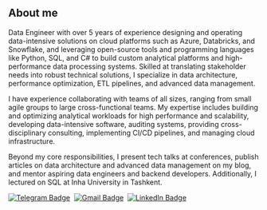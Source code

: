 ## About me
Data Engineer with over 5 years of experience designing and operating data-intensive solutions on cloud platforms such as Azure, Databricks, and Snowflake, and leveraging open-source tools and programming languages like Python, SQL, and C# to build custom analytical platforms and high-performance data processing systems. Skilled at translating stakeholder needs into robust technical solutions, I specialize in data architecture, performance optimization, ETL pipelines, and advanced data management.

I have experience collaborating with teams of all sizes, ranging from small agile groups to large cross-functional teams. My expertise includes building and optimizing analytical workloads for high performance and scalability, developing data-intensive software, auditing systems, providing cross-disciplinary consulting, implementing CI/CD pipelines, and managing cloud infrastructure.

Beyond my core responsibilities, I present tech talks at conferences, publish articles on data architecture and advanced data management on my blog, and mentor aspiring data engineers and backend developers. Additionally, I lectured on SQL at Inha University in Tashkent.
  
<a href="https://t.me/oleg_jdll"><img src="https://img.shields.io/badge/Telegram-26A5E4?logo=telegram&logoColor=fff&style=flat" alt="Telegram Badge"/></a>&nbsp;
<a href="mailto:alehbelausau@gmail.com"><img src="https://img.shields.io/badge/Gmail-EA4335?logo=gmail&logoColor=fff&style=flat" alt="Gmail Badge"/></a>&nbsp;
<a href="https://www.linkedin.com/in/aleh-belausau/"><img src="https://img.shields.io/badge/LinkedIn-0A66C2?logo=linkedin&logoColor=fff&style=flat" alt="LinkedIn Badge"/></a>&nbsp;


